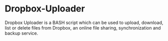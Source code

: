 Dropbox-Uploader
================

Dropbox Uploader is a BASH script which can be used to upload, download, list or delete files from Dropbox, an online file sharing, synchronization and backup service.
